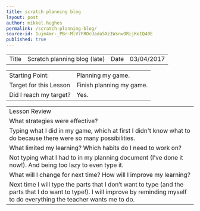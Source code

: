 ```yaml
---
title: scratch planning blog
layout: post
author: mikkel.hughes
permalink: /scratch-planning-blog/
source-id: 1ujm4mr-_PBr-MlV7FROcUada5XzIWsnwORijKeIQ40E
published: true
---
```

<table>
  <tr>
    <td>Title</td>
    <td>Scratch planning blog (late)</td>
    <td>    Date</td>
    <td>03/04/2017</td>
  </tr>
</table>


<table>
  <tr>
    <td>Starting Point:</td>
    <td>Planning my game.</td>
  </tr>
  <tr>
    <td>Target for this Lesson</td>
    <td>Finish planning my game.</td>
  </tr>
  <tr>
    <td>Did I reach my target? </td>
    <td>Yes.</td>
  </tr>
</table>


<table>
  <tr>
    <td>Lesson Review</td>
  </tr>
  <tr>
    <td> What strategies were effective? </td>
  </tr>
  <tr>
    <td>Typing what I did in my game, which at first I didn't know what to do because there were so many possibilities.</td>
  </tr>
  <tr>
    <td>What limited my learning? Which habits do I need to work on? </td>
  </tr>
  <tr>
    <td>Not typing what I had to in my planning document (I’ve done it now!). And being too lazy to even type it.</td>
  </tr>
  <tr>
    <td>What will I change for next time? How will I improve my learning?</td>
  </tr>
  <tr>
    <td>Next time I will type the parts that I don’t want to type (and the parts that I do want to type!). I will improve by reminding myself to do everything the teacher wants me to do.</td>
  </tr>
</table>


